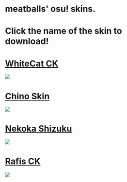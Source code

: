 # meatballs' osu! skins.
# Click the name of the skin to download!

# [WhiteCat CK](https://skins.osuck.net/index.php?newsid=1107)
![](https://vixylium.s-ul.eu/wD8oNAMk)

# [Chino Skin](http://www.mediafire.com/file/hy8nut0yjv1zcbm/Jay%2527s_chino_by_Shioraosu.osk/file)
![](https://osu.ppy.sh/ss/15217002/ddf9)

# [Nekoka Shizuku](https://www.dropbox.com/s/i5u1nhh1dx019p8/-%20Nekoha%20Shizuku%20-.osk?dl=0)
![](https://osu.ppy.sh/ss/15217013/be47)

# [Rafis CK](http://www.mediafire.com/file/i2caw8jxwk5u7dm/-_%2523_Rafis_2k18_%255B1.1%255D_%2528CK%2529.osk/file)
![](https://skins.osuck.net/uploads/posts/2019-04/1554634754_screenshot3572.jpg)
